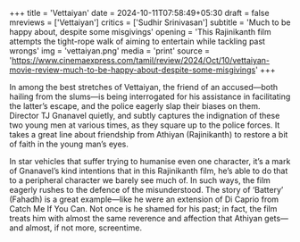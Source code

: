+++
title = 'Vettaiyan'
date = 2024-10-11T07:58:49+05:30
draft = false
mreviews = ['Vettaiyan']
critics = ['Sudhir Srinivasan']
subtitle = 'Much to be happy about, despite some misgivings'
opening = 'This Rajinikanth film attempts the tight-rope walk of aiming to entertain while tackling past wrongs'
img = 'vettaiyan.png'
media = 'print'
source = 'https://www.cinemaexpress.com/tamil/review/2024/Oct/10/vettaiyan-movie-review-much-to-be-happy-about-despite-some-misgivings'
+++

In among the best stretches of Vettaiyan, the friend of an accused—both hailing from the slums—is being interrogated for his assistance in facilitating the latter’s escape, and the police eagerly slap their biases on them. Director TJ Gnanavel quietly, and subtly captures the indignation of these two young men at various times, as they square up to the police forces. It takes a great line about friendship from Athiyan (Rajinikanth) to restore a bit of faith in the young man’s eyes.

In star vehicles that suffer trying to humanise even one character, it’s a mark of Gnanavel’s kind intentions that in this Rajinikanth film, he’s able to do that to a peripheral character we barely see much of. In such ways, the film eagerly rushes to the defence of the misunderstood. The story of ‘Battery’ (Fahadh) is a great example—like he were an extension of Di Caprio from Catch Me If You Can. Not once is he shamed for his past; in fact, the film treats him with almost the same reverence and affection that Athiyan gets—and almost, if not more, screentime.
